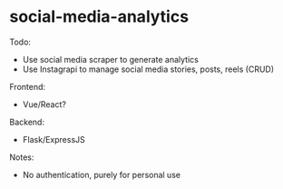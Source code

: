 # social-media-analytics

Todo:
- Use social media scraper to generate analytics
- Use Instagrapi to manage social media stories, posts, reels (CRUD)

Frontend:
- Vue/React?

Backend:
- Flask/ExpressJS

Notes:
- No authentication, purely for personal use
